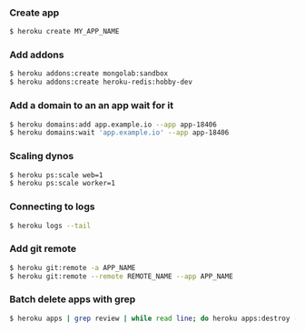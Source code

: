 ### Create app

```bash
$ heroku create MY_APP_NAME
```

### Add addons

```bash
$ heroku addons:create mongolab:sandbox
$ heroku addons:create heroku-redis:hobby-dev
```

### Add a domain to an an app wait for it

```bash
$ heroku domains:add app.example.io --app app-18406
$ heroku domains:wait 'app.example.io' --app app-18406
```

### Scaling dynos

```bash
$ heroku ps:scale web=1
$ heroku ps:scale worker=1
```

### Connecting to logs

```bash
$ heroku logs --tail
```

### Add git remote

```bash
$ heroku git:remote -a APP_NAME
$ heroku git:remote --remote REMOTE_NAME --app APP_NAME
```

### Batch delete apps with grep

```bash
$ heroku apps | grep review | while read line; do heroku apps:destroy -a $line --confirm=$line; done
```
